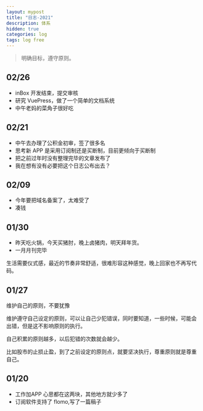 ```yaml
---
layout: mypost
title: "日志-2021"
description: 体系
hidden: true
categories: log 
tags: log free
---
```


> 明确目标，遵守原则。

## 02/26
- inBox 开发结束，提交审核
- 研究 VuePress，做了一个简单的文档系统
- 中午老妈的菜角子很好吃

## 02/21
- 中午去办理了公积金初审，签了很多名
- 思考新 APP 是采用订阅制还是买断制，目前更倾向于买断制
- 把之前过年时没有整理完毕的文章发布了
- 我在想有没有必要把这个日志公布出去？ 

## 02/09
- 今年要把域名备案了，太难受了
- 凑钱

## 01/30
- 昨天吃火锅，今天买猪肘，晚上卤猪肉，明天拜年货。
- 一月月刊完毕

生活需要仪式感，最近的节奏非常舒适，很难形容这种感觉，晚上回家也不再写代码。


## 01/27
维护自己的原则，不要犹豫

维护遵守自己设定的原则，可以让自己少犯错误，同时要知道，一些时候，可能会出错，但是这不影响原则的执行。

自己积累的原则越多，以后犯错的次数就会越少。

比如股市的止损止盈，到了之前设定的原则点，就要坚决执行，尊重原则就是尊重自己。

## 01/20
- 工作加APP 心思都在这两块，其他地方就少多了
- 订阅软件支持了 flomo,写了一篇稿子